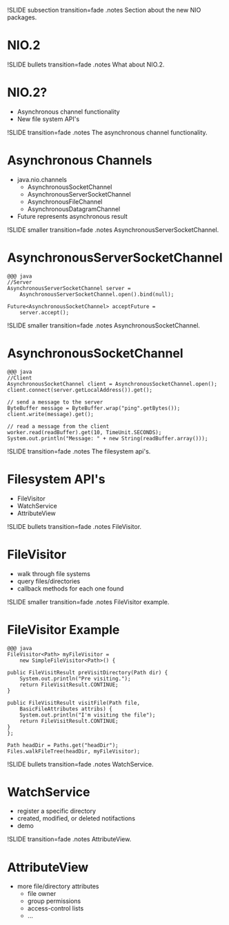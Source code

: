 !SLIDE subsection transition=fade
.notes Section about the new NIO packages.
# NIO.2 #

!SLIDE bullets transition=fade
.notes What about NIO.2.

# NIO.2?

* Asynchronous channel functionality
* New file system API's

!SLIDE transition=fade
.notes The asynchronous channel functionality.

# Asynchronous Channels 

* java.nio.channels
	* AsynchronousSocketChannel
	* AsynchronousServerSocketChannel
	* AsynchronousFileChannel
	* AsynchronousDatagramChannel
* Future represents asynchronous result

!SLIDE smaller transition=fade
.notes AsynchronousServerSocketChannel.

# AsynchronousServerSocketChannel

	@@@ java
	//Server
	AsynchronousServerSocketChannel server =
		AsynchronousServerSocketChannel.open().bind(null);

	Future<AsynchronousSocketChannel> acceptFuture =
		server.accept();

!SLIDE smaller transition=fade
.notes AsynchronousSocketChannel.

# AsynchronousSocketChannel

	@@@ java
	//Client
	AsynchronousSocketChannel client = AsynchronousSocketChannel.open();
	client.connect(server.getLocalAddress()).get();

	// send a message to the server
	ByteBuffer message = ByteBuffer.wrap("ping".getBytes());
	client.write(message).get();

	// read a message from the client
	worker.read(readBuffer).get(10, TimeUnit.SECONDS);
	System.out.println("Message: " + new String(readBuffer.array()));

!SLIDE transition=fade
.notes The filesystem api's.

# Filesystem API's

* FileVisitor
* WatchService
* AttributeView

!SLIDE bullets transition=fade
.notes FileVisitor.

# FileVisitor

* walk through file systems
* query files/directories
* callback methods for each one found

!SLIDE smaller transition=fade
.notes FileVisitor example.

# FileVisitor Example

	@@@ java
	FileVisitor<Path> myFileVisitor =
		new SimpleFileVisitor<Path>() { 

    public FileVisitResult preVisitDirectory(Path dir) { 
       	System.out.println("Pre visiting."); 
       	return FileVisitResult.CONTINUE;
    }
  
    public FileVisitResult visitFile(Path file, 
		BasicFileAttributes attribs) {
       	System.out.println("I'm visiting the file");
       	return FileVisitResult.CONTINUE;
    }
	};

	Path headDir = Paths.get("headDir");
	Files.walkFileTree(headDir, myFileVisitor);

!SLIDE bullets transition=fade
.notes WatchService.

# WatchService

* register a specific directory
* created, modified, or deleted notifactions
* demo

!SLIDE transition=fade
.notes AttributeView.

# AttributeView

* more file/directory attributes
	* file owner
	* group permissions
	* access-control lists
	* ...
